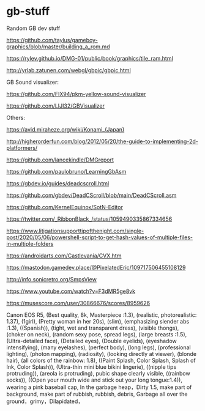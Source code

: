 # gb-stuff
Random GB dev stuff

https://github.com/taylus/gameboy-graphics/blob/master/building_a_rom.md

https://rylev.github.io/DMG-01/public/book/graphics/tile_ram.html

http://yrlab.zatunen.com/webgl/gbpic/gbpic.html

GB Sound visualizer:

https://github.com/FIX94/pkm-yellow-sound-visualizer

https://github.com/LIJI32/GBVisualizer

Others:

https://avid.miraheze.org/wiki/Konami_(Japan)

http://higherorderfun.com/blog/2012/05/20/the-guide-to-implementing-2d-platformers/

https://github.com/lancekindle/DMGreport

https://github.com/paulobruno/LearningGbAsm

https://gbdev.io/guides/deadcscroll.html

https://github.com/gbdev/DeadCScroll/blob/main/DeadCScroll.asm

https://github.com/KernelEquinox/SotN-Editor

https://twitter.com/_RibbonBlack_/status/1059490335867334656

https://www.litigationsupporttipofthenight.com/single-post/2020/05/06/powershell-script-to-get-hash-values-of-multiple-files-in-multiple-folders

https://androidarts.com/Castlevania/CVX.htm

https://mastodon.gamedev.place/@PixelatedEric/109717506455108129

http://info.sonicretro.org/SmpsView

https://www.youtube.com/watch?v=F3dMR5ge8vk

https://musescore.com/user/30866676/scores/8959626






Canon EOS R5, (Best quality, 8k, Masterpiece :1.3), (realistic, photorealistic: 1.37), (1girl), (Pretty woman in her 20s), (slim), (emphasizing slender abs :1.3), ((Spanish)), (tight, wet and transparent dress), (visible thongs), (choker on neck), (random sexy pose, spread legs), (large breasts :1.5), (Ultra-detailed face), (Detailed eyes), (Double eyelids), (eyeshadow intensifying), (many eyelashes), (perfect body), (long legs), (professional lighting), (photon mapping), (radiosity), (looking directly at viewer), (blonde hair), (all colors of the rainbow: 1.8), ((Paint Splash, Color Splash, Splash of Ink, Color Splash)), (Ultra-thin mini blue bikini lingerie), ((nipple tips protruding)), (areola is protruding), pubic shape clearly visible, ((rainbow socks)), ((Open your mouth wide and stick out your long tongue:1.4)), wearing a pink baseball cap, In the garbage heap，Dirty 1.5, make part of background, make part of rubbish, rubbish, debris, Garbage all over the ground，grimy，Dilapidated，
